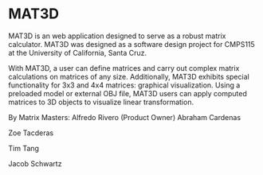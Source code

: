 # MAT3D
MAT3D is an web application designed to serve as a robust matrix calculator. MAT3D was designed as a software design project for CMPS115 at the University of California, Santa Cruz.

With MAT3D, a user can define matrices and carry out complex matrix calculations on matrices of any size. Additionally, MAT3D exhibits special functionality for 3x3 and 4x4 matrices: graphical visualization. Using a preloaded model or external OBJ file, MAT3D users can apply computed matrices to 3D objects to visualize linear transformation.

By Matrix Masters:
Alfredo Rivero (Product Owner)
Abraham Cardenas

Zoe Tacderas

Tim Tang

Jacob Schwartz
